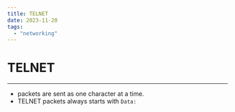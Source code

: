 ```yaml
---
title: TELNET
date: 2023-11-20
tags:
  - "networking"
---
```


# TELNET

---

- packets are sent as one character at a time.
- TELNET packets always starts with `Data: `
